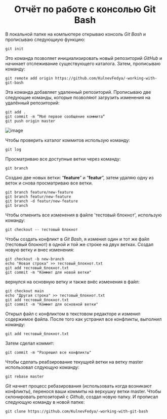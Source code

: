 <h1 align="center">Отчёт по работе с консолью Git Bash</h1>

В локальной папке на компьютере открываю консоль *Git Bash* и прописываю следующиую функцию:
```
git init
```
Это команда позволяет инициализировать новый репозиторий *GitHub* и начинает отслеживание существующего каталога. 
Затем, прописываю команду:
```
git remote add origin https://github.com/KulnevFedya/-working-with-git-bash
```
Эта команда добавляет удаленный репозиторий.
Прописываю две следующие команды, которые позволяют загрузить изменения на удалённый репозиторий:
```
git add .
git commit -m “Моё первое сообщение коммита“
git push origin master
```
![image](https://github.com/KulnevFedya/-working-with-git-bash/assets/127484484/02306c13-64a0-4950-a077-7b067d4ec184)

Чтобы проверить каталог коммитов использую команду:
```
git log
```
Просматриваю все доступные ветки через команду:
```
git branch
```
Создаю две новых ветки: “**feature**” и “**featur**”, затем удаляю одну из веток и снова просматриваю все ветки.
```
git branch feature/new-feature
git branch featur/new-feature
git branch -d featur/new-feature
git branch
```
Чтобы отменить все изменения в файле 'тестовый блокнот', использую команду:
```
git checkout -- тестовый блокнот
```
Чтобы создать конфликт в *Git Bash*, я изменил один и тот же файл (тестовый блокнот) в одной и той же строке на двух ветках. Создал новую ветку и внес изменения:
```
git checkout -b new-branch
echo "Новая строка" >> тестовый_блокнот.txt
git add тестовый_блокнот.txt
git commit -m "Коммит для новой ветки"
```
вернулся на основную ветку и также внёс изменения в файл:
```
git checkout main
echo "Другая строка" >> тестовый_блокнот.txt
git add тестовый_блокнот.txt
git commit -m "Коммит для основной ветки"
```
Открыл файл с конфликтом в текстовом редакторе и изменил содержимое файла. После того как устранил все конфликты, выполнил команду:
```
git add тестовый_блокнот.txt
```
Затем сделал коммит:
```
git commit -m "Разрешил все конфликты"
```
Чтобы сделать реабзирование текущуей ветки на ветку master использовал слдующую команду:
```
git rebase master
```
*Git* начнет процесс ребазирования (использовать когда возникают конфликты), перенося ваши коммиты на верхушку ветки master.
Чтобы склонировать репозиторий с *Github*, создал новую папку. И прописал следующую команду в новой папке:
```
git clone https://github.com/KulnevFedya/-working-with-git-bash
```
